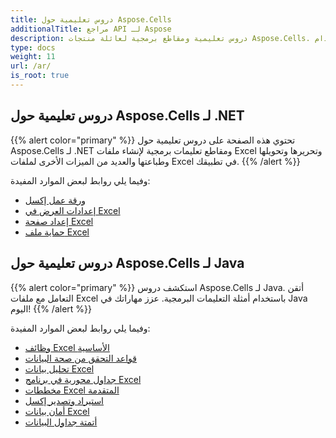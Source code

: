 ```yaml
---
title: دروس تعليمية حول Aspose.Cells
additionalTitle: مراجع API لـ Aspose
description: دروس تعليمية ومقاطع برمجية لعائلة منتجات Aspose.Cells. تتضمن دروسًا تعليمية أساسية ومتقدمة حول استخدام Aspose.Cells.
type: docs
weight: 11
url: /ar/
is_root: true
---
```


## دروس تعليمية حول Aspose.Cells لـ .NET
{{% alert color="primary" %}}
تحتوي هذه الصفحة على دروس تعليمية حول Aspose.Cells لـ .NET ومقاطع تعليمات برمجية لإنشاء ملفات Excel وتحريرها وتحويلها وطباعتها والعديد من الميزات الأخرى لملفات Excel في تطبيقك. 
{{% /alert %}}

وفيما يلي روابط لبعض الموارد المفيدة:
 
- [ورقة عمل إكسل](./net/excel-worksheet-csharp-tutorials/)
- [إعدادات العرض في Excel](./net/excel-display-settings-csharp-tutorials)
- [إعداد صفحة Excel](./net/excel-page-setup)
- [حماية ملف Excel](./net/protect-excel-file/)

## دروس تعليمية حول Aspose.Cells لـ Java
{{% alert color="primary" %}}
استكشف دروس Aspose.Cells لـ Java. أتقن التعامل مع ملفات Excel باستخدام أمثلة التعليمات البرمجية. عزز مهاراتك في Java اليوم!
{{% /alert %}}

وفيما يلي روابط لبعض الموارد المفيدة:
- [وظائف Excel الأساسية](./java/basic-excel-functions/)
- [قواعد التحقق من صحة البيانات](./java/data-validation-rules/)
- [تحليل بيانات Excel](./java/excel-data-analysis/)
- [جداول محورية في برنامج Excel](./java/excel-pivot-tables/)
- [مخططات Excel المتقدمة](./java/advanced-excel-charts/)
- [استيراد وتصدير إكسل](./java/excel-import-export/)
- [أمان بيانات Excel](./java/excel-data-security/)
- [أتمتة جداول البيانات](./java/spreadsheet-automation/)